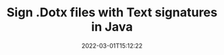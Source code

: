 ---
############################# Static ############################
layout: "auto-gen-signature"
date: 2022-03-01T15:12:22
draft: false
operation: Sign
signaturetype: Text
fileformat: Dotx
productName: Java
lang: en
productCode: java
otherformats: pdf doc docx docm dot dotm dotx odt ott rtf xls xlsx xlsm xlsb csv ods ots xltx xltm ppt pptx pps ppsx odp otp potx potm pptm ppsm png jpg bmp gif tiff svg webp wmf
breadcrumb: Put Text signature on Dotx for Java

############################# Head ############################
head_title: "Adding Text signatures in a Dotx file with Java"
head_description: "Put Text Signature on Dotx file for Java using a few lines of code. Use the GroupDocs Document Signature API to sign dozens file formats."

############################# Header ############################
title: "Sign .Dotx files with Text signatures in Java"
description: "How to add Text Signature with a few lines of Java code"
bg_image: "https://cms.admin.containerize.com/templates/aspose/App_Themes/V3/images/bg/header1.png"
bg_overlay: false
button:
    enable: true

############################# SubMenu ############################
submenu:
    enable: true

    left:
        img_alt: "GroupDocs.Signature for Java"
        image: "https://cms.admin.containerize.com/templates/groupdocs/images/product-logos/90x90-noborder/groupdocs-signature-java.png"
        product: "GroupDocs.Signature"
        platform: "Java"



############################# About ############################
about:
    enable: true
    title: "About GroupDocs.Signature for Java API"
    content: |
        [GroupDocs.Signature for Java](https://products.groupdocs.com/signature/java/) is a advanced Java API to electronically sign digital documents using various signature types such as text, image, barcode, QR-code, stamp, form-field and metadata. Users can load, edit, validate, save, remove, preview and search digital signatures within PDF, Microsoft Word, Excel worksheets, PowerPoint presentations, Adobe Photoshop, metafiles and image file formats, with additional support for customizing signature properties as needed.
    

overview:
    enable: true
    title: "Overview API"
    content: |
        Sign your Dotx files with Text signatures using Java easily. You can use just a couple of Java code lines in any platform of your choice like - Windows, Linux, macOS.
        You can put Text on Dotx file in a very convenient way and for free. Besides that it is possible to sign Dotx files using advanced Text options. 
        
        There are a lot of options features to sign Dotx which you may use for your purposes:

        * Text position on the page can be set up as absolutely as relatively;;
        * One Text signature may be placed on specified pages of multi-page documents;;
        * A lot of additional signature features like color, size, border etc. are available..
        
        There are also saving options for signed Dotx file:

        * after signing file might be saved with other supported format;
        * furthermore file can be encrypted with password or saved to memory stream.

        Signing Dotx files with Text provides vast amount opportunities for users. Moreover there is no need for any additional software installed - like MS Office, Open Office, Adobe Acrobat Reader etc.


############################# Steps ############################
steps:
    enable: true
    title_left: "Steps to sign Dotx with Text in Java"
    content_left: |
        [GroupDocs.Signature for Java](https://products.groupdocs.com/signature/java/) provides ability to sign Dotx documents with Text signatures quick and easily.
        
        * Create an instance of Signature class providing Dotx file supposed to signing as path or memory stream
        * Instantiate SignOptions class and set all demanded data.
        * Invoke the Signature.Sign passing output Dotx file or memory stream

    title_right: "System Requirements"
    content_right: |
        Documents signing with GroupDocs.Signature for Java can be performed in just a few simple steps. Our APIs are supported on all major platforms and operating systems. Before executing the code below, make sure you have the following prerequisites installed on your system.

        * Operating systems: Microsoft Windows, Linux, MacOS
        * Development environments: NetBeans, Intellij IDEA, Eclipse, etc.
        * Java runtime: J2SE 6.0 and above
        * Get the latest GroupDocs.Signature for Java from [Maven](https://repository.groupdocs.com/webapp/#/artifacts/browse/tree/General/repo/com/groupdocs/groupdocs-signature)
         
    code: |
        ```java    
                
        // Set up input Dotx file
        string filePath = "input.dotx";
        // Set up output file
        string outputFilePath = "output.dotx";

        // Instantiate Signature for input file
        Signature signature = new Signature(filePath);

        //Provide sign options
        TextSignOptions options = new TextSignOptions("John Smith");

        // set signature position
        options.setLeft(50);
        options.setTop(200);

        // sign Dotx document
        SignResult result = signature.sign(outputFilePath, options);

        ```

############################# Demos ############################
demos:
    enable: true
    title: "Signing Dotx documents with Text Live Demo"
    content: |
       Sign Dotx file with Text signature right now by visiting the [GroupDocs.Signature App](https://products.groupdocs.app/signature/family) website. Free online demo waiting for you.          

############################# More Formats ############################
more_formats:
    enable: true
    title: "Signing Other Document Formats with Text using Java"
    content: |
        Java Text signatures management API for documents and images. Add Text signatures to some of the popular file formats as stated below.
    format: 
       
       
back_to_top:
    enable: true
---